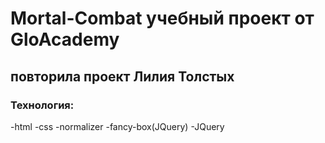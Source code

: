 # Mortal-Combat учебный проект от GloAcademy
## повторила проект Лилия Толстых
### Технология:
-html
-css
-normalizer
-fancy-box(JQuery)
-JQuery
